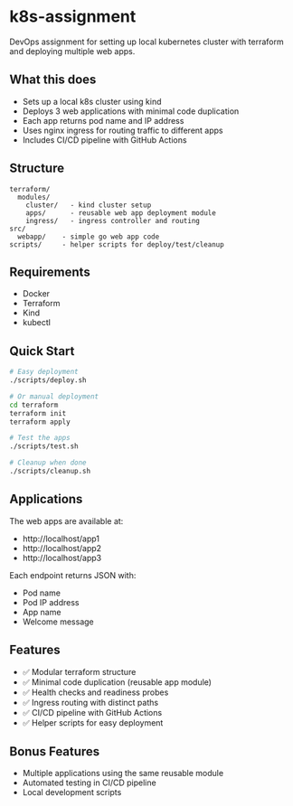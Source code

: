 # k8s-assignment

DevOps assignment for setting up local kubernetes cluster with terraform and deploying multiple web apps.

## What this does

- Sets up a local k8s cluster using kind
- Deploys 3 web applications with minimal code duplication
- Each app returns pod name and IP address
- Uses nginx ingress for routing traffic to different apps
- Includes CI/CD pipeline with GitHub Actions

## Structure

```
terraform/
  modules/
    cluster/   - kind cluster setup
    apps/      - reusable web app deployment module
    ingress/   - ingress controller and routing
src/
  webapp/    - simple go web app code
scripts/     - helper scripts for deploy/test/cleanup
```

## Requirements

- Docker
- Terraform
- Kind 
- kubectl

## Quick Start

```bash
# Easy deployment
./scripts/deploy.sh

# Or manual deployment
cd terraform
terraform init
terraform apply

# Test the apps
./scripts/test.sh

# Cleanup when done
./scripts/cleanup.sh
```

## Applications

The web apps are available at:
- http://localhost/app1
- http://localhost/app2  
- http://localhost/app3

Each endpoint returns JSON with:
- Pod name
- Pod IP address
- App name
- Welcome message

## Features

- ✅ Modular terraform structure
- ✅ Minimal code duplication (reusable app module)
- ✅ Health checks and readiness probes
- ✅ Ingress routing with distinct paths
- ✅ CI/CD pipeline with GitHub Actions
- ✅ Helper scripts for easy deployment

## Bonus Features

- Multiple applications using the same reusable module
- Automated testing in CI/CD pipeline
- Local development scripts